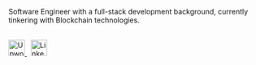Software Engineer with a full-stack development background, currently tinkering with Blockchain technologies.

<br>
<a href="https://www.upwork.com/freelancers/~01fae5a8a9dc2b10b4" target="_blank">
<img alt="Upwork" width="32px" src="https://assets-global.website-files.com/5ec7d9f13fc8c0ec8a4c6b26/6092b794e0419d97d9b06e2b_Favicon%20256.png" />
</a>
&nbsp;
<a href="https://www.linkedin.com/in/niccolo-pozzolini" target="_blank">
<img alt="LinkedIn" width="32px" src="https://raw.githubusercontent.com/peterthehan/peterthehan/master/assets/linkedin.svg" />
</a>
